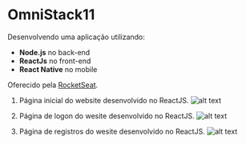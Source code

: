 
# OmniStack11

Desenvolvendo uma aplicação utilizando:

+ **Node.js** no back-end
+ **ReactJs** no front-end
+ **React Native** no mobile

Oferecido pela [RocketSeat](https://rocketseat.com.br).

[main]: https://github.com/raffoliveira/OmniStack2020/tree/master/images/main.png "main page website"

1. Página inicial do website desenvolvido no ReactJS.
![alt text][main]

2. Página de logon do wesite desenvolvido no ReactJS.
![alt text](https://github.com/raffoliveira/OmniStack2020/tree/master/images/logon.png)

3. Página de registros do wesite desenvolvido no ReactJS.
![alt text](https://github.com/raffoliveira/OmniStack2020/tree/master/images/register.png)




